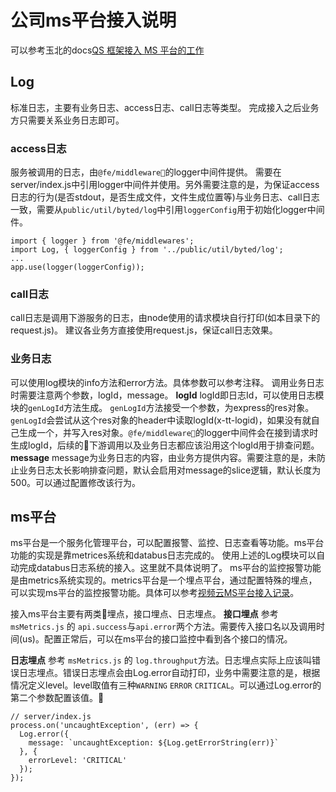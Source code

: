 # 公司ms平台接入说明
可以参考玉北的docs[QS 框架接入 MS 平台的工作](https://docs.bytedance.net/doc/opTvz5DIKHOT7NXaCAcrMb)
## Log
标准日志，主要有业务日志、access日志、call日志等类型。
完成接入之后业务方只需要关系业务日志即可。

### access日志
服务被调用的日志，由`@fe/middleware`的logger中间件提供。
需要在server/index.js中引用logger中间件并使用。另外需要注意的是，为保证access日志的行为(是否stdout，是否生成文件，文件生成位置等)与业务日志、call日志一致，需要从`public/util/byted/log`中引用`loggerConfig`用于初始化logger中间件。
```
import { logger } from '@fe/middlewares';
import Log, { loggerConfig } from '../public/util/byted/log';
...
app.use(logger(loggerConfig));

```

### call日志
call日志是调用下游服务的日志，由node使用的请求模块自行打印(如本目录下的request.js)。
建议各业务方直接使用request.js，保证call日志效果。

### 业务日志
可以使用log模块的info方法和error方法。具体参数可以参考注释。
调用业务日志时需要注意两个参数，logId，message。
**logId**
logId即日志Id，可以使用日志模块的`genLogId`方法生成。
`genLogId`方法接受一个参数，为express的res对象。`genLogId`会尝试从这个res对象的header中读取logId(x-tt-logid)，如果没有就自己生成一个，并写入res对象。`@fe/middleware`的logger中间件会在接到请求时生成logId，后续的下游调用以及业务日志都应该沿用这个logId用于排查问题。
**message**
message为业务日志的内容，由业务方提供内容。需要注意的是，未防止业务日志太长影响排查问题，默认会启用对message的slice逻辑，默认长度为500。可以通过配置修改该行为。

## ms平台
ms平台是一个服务化管理平台，可以配置报警、监控、日志查看等功能。ms平台功能的实现是靠metrices系统和databus日志完成的。
使用上述的Log模块可以自动完成databus日志系统的接入。这里就不具体说明了。
ms平台的监控报警功能是由metrics系统实现的。metrics平台是一个埋点平台，通过配置特殊的埋点，可以实现ms平台的监控报警功能。具体可以参考[视频云MS平台接入记录](https://wiki.bytedance.net/pages/viewpage.action?pageId=226091120)。


接入ms平台主要有两类埋点，接口埋点、日志埋点。
**接口埋点**
参考 `msMetrics.js` 的 `api.success`与`api.error`两个方法。需要传入接口名以及调用时间(us)。配置正常后，可以在ms平台的接口监控中看到各个接口的情况。

**日志埋点**
参考 `msMetrics.js` 的 `log.throughput`方法。日志埋点实际上应该叫错误日志埋点。错误日志埋点会由Log.error自动打印，业务中需要注意的是，根据情况定义level。level取值有三种`WARNING` `ERROR` `CRITICAL`。可以通过Log.error的第二个参数配置该值。
```
// server/index.js
process.on('uncaughtException', (err) => {
  Log.error({
    message: `uncaughtException: ${Log.getErrorString(err)}`
  }, {
    errorLevel: 'CRITICAL'
  });
});
```